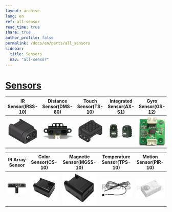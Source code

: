 ```yaml
---
layout: archive
lang: en
ref: all-sensor
read_time: true
share: true
author_profile: false
permalink: /docs/en/parts/all_sensors
sidebar:
  title: Sensors
  nav: "all-sensor"
---
```


# [Sensors](#sensors)

|                                          IR Sensor(IRSS-10)                                           |                                             Distance Sensor(DMS-80)                                             |                                          Touch Sensor(TS-10)                                          |                                           Integrated Sensor(AX-S1)                                            |                                            Gyro Sensor(GS-12)                                            |
|:-----------------------------------------------------------------------------------------------------:|:---------------------------------------------------------------------------------------------------------------:|:-----------------------------------------------------------------------------------------------------:|:-------------------------------------------------------------------------------------------------------------:|:--------------------------------------------------------------------------------------------------------:|
| [![](/assets/images/parts/sensors/ir.jpg)](https://emanual.robotis.com/docs/en/parts/sensor/irss-10/) | [![](/assets/images/parts/sensors/dms-80_product.jpg)](https://emanual.robotis.com/docs/en/parts/sensor/dms-80) | [![](/assets/images/parts/sensors/touch.jpg)](https://emanual.robotis.com/docs/en/parts/sensor/ts-10) | [![](/assets/images/parts/sensors/ax-s1_product.png)](https://emanual.robotis.com/docs/en/parts/sensor/ax-s1) | [![](/assets/images/parts/sensors/gyro_new.jpg)](https://emanual.robotis.com/docs/en/parts/sensor/gs-12) |

|                                                     IR Array Sensor                                                     |                                              Color Sensor(CS-10)                                               |                                              Magnetic Sensor(MGSS-10)                                              |                                            Temperature Sensor(TPS-10)                                            |                                              Motion Sensor(PIR-10)                                               |
|:-----------------------------------------------------------------------------------------------------------------------:|:--------------------------------------------------------------------------------------------------------------:|:------------------------------------------------------------------------------------------------------------------:|:----------------------------------------------------------------------------------------------------------------:|:----------------------------------------------------------------------------------------------------------------:|
| [![](/assets/images/parts/sensors/ir-array_product_01.jpg)](https://emanual.robotis.com/docs/en/parts/sensor/ir-array/) | [![](/assets/images/parts/sensors/cs-10_product.png)](https://emanual.robotis.com/docs/en/parts/sensor/cs-10/) | [![](/assets/images/parts/sensors/mgss-10_product.png)](https://emanual.robotis.com/docs/en/parts/sensor/mgss-10/) | [![](/assets/images/parts/sensors/tps-10_product.jpg)](https://emanual.robotis.com/docs/en/parts/sensor/tps-10/) | [![](/assets/images/parts/sensors/pir-10_product.jpg)](https://emanual.robotis.com/docs/en/parts/sensor/pir-10/) |
